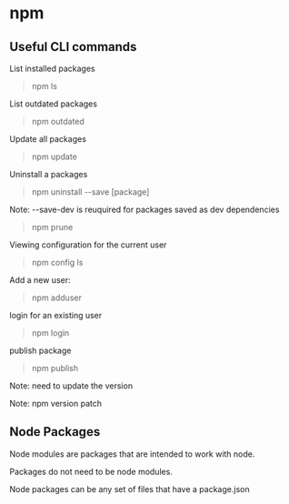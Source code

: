 # npm

## Useful CLI commands

List installed packages

> npm ls

List outdated packages

>npm outdated

Update all packages

> npm update

Uninstall a packages

> npm uninstall --save [package]

Note: --save-dev is reuquired for packages saved as dev dependencies

> npm prune

Viewing configuration for the current user

> npm config ls

Add a new user:

> npm adduser

login for an existing user

> npm login

publish package

> npm publish

Note: need to update the version

Note: npm version patch

## Node Packages

Node modules are packages that are intended to work with node.

Packages do not need to be node modules.

Node packages can be any set of files that have a package.json
